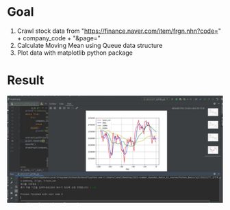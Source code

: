 # Goal

1. Crawl stock data from "https://finance.naver.com/item/frgn.nhn?code=" + company_code + "&page="
2. Calculate Moving Mean using Queue data structure
3. Plot data with matplotlib python package

# Result

![그림입니다.  원본 그림의 이름: image1.png  원본 그림의 크기: 가로 1297pixel, 세로 87pixel](../../img/pj3_result.jpg)  